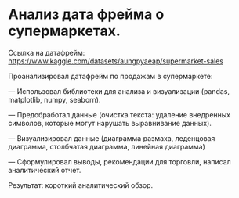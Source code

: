 # Анализ дата фрейма о супермаркетах.
Ссылка на датафрейм: https://www.kaggle.com/datasets/aungpyaeap/supermarket-sales

Проанализировал датафрейм по продажам в супермаркете:

— Использовал библиотеки для анализа и визуализации (pandas, matplotlib, numpy, seaborn).

— Предобработал данные (очистка текста: удаление внедренных символов, которые могут нарушать выравнивание данных).

— Визуализировал данные (диаграмма размаха, леденцовая диаграмма, столбчатая диаграмма, линейная диаграмма)

— Сформулировал выводы, рекомендации для торговли, написал аналитический отчет.

Результат: короткий аналитический обзор.
